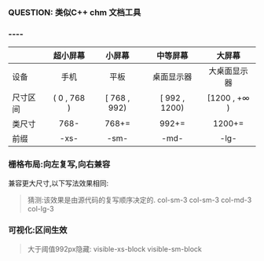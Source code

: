 ### QUESTION: 类似C++ chm 文档工具

### ----
||超小屏幕|小屏幕|中等屏幕|大屏幕|
|---|:---:|:---:|:---:|:---:|
|设备|手机|平板|桌面显示器|大桌面显示器|
|尺寸区间|( 0 , 768 )|[ 768 , 992)|[ 992 , 1200)|[1200 , +&infin; ) |
|类尺寸|768-|768+=|992+=|1200+=|
|前缀|-xs-|-sm-|-md-|-lg-|

### 栅格布局:向左复写,向右兼容
兼容更大尺寸,以下写法效果相同:
> 猜测:该效果是由源代码的复写顺序决定的.
> col-sm-3
> col-sm-3 col-md-3 col-lg-3



### 可视化:区间生效
> 大于阈值992px隐藏:
> visible-xs-block visible-sm-block